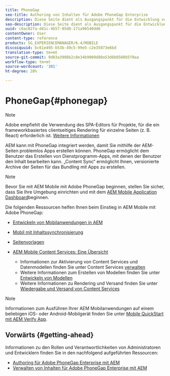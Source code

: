 ```yaml
---
title: PhoneGap
seo-title: Authoring von Inhalten für Adobe PhoneGap Enterprise
description: Diese Seite dient als Ausgangspunkt für die Entwicklung von Apps mit PhoneGap Enterprise mit AEM. AEM kann mit PhoneGap integriert werden, damit Sie mithilfe der AEM-Seiten problemlos Apps erstellen können. PhoneGap ermöglicht dem Benutzer das Erstellen von Dienstprogramm-Apps, mit denen der Benutzer den Inhalt bearbeiten kann.
seo-description: Diese Seite dient als Ausgangspunkt für die Entwicklung von Apps mit PhoneGap Enterprise mit AEM. AEM kann mit PhoneGap integriert werden, damit Sie mithilfe der AEM-Seiten problemlos Apps erstellen können. PhoneGap ermöglicht dem Benutzer das Erstellen von Dienstprogramm-Apps, mit denen der Benutzer den Inhalt bearbeiten kann.
uuid: c6ac02fa-d41c-4b57-95d8-171a96540dd6
contentOwner: User
content-type: reference
products: SG_EXPERIENCEMANAGER/6.4/MOBILE
discoiquuid: bc61e495-b53b-49c5-99e5-c2e35873e6bd
translation-type: tm+mt
source-git-commit: 9d03a3988b2c8e34b9009d80a53d8b8508b5f0aa
workflow-type: tm+mt
source-wordcount: '301'
ht-degree: 28%

---
```



# PhoneGap{#phonegap}

>[!NOTE]
>
>Adobe empfiehlt die Verwendung des SPA-Editors für Projekte, für die ein frameworkbasiertes clientseitiges Rendering für einzelne Seiten (z. B. React) erforderlich ist. [Weitere Informationen](/help/sites-developing/spa-overview.md)

AEM kann mit PhoneGap integriert werden, damit Sie mithilfe der AEM-Seiten problemlos Apps erstellen können. PhoneGap ermöglicht dem Benutzer das Erstellen von Dienstprogramm-Apps, mit denen der Benutzer den Inhalt bearbeiten kann. „Content Sync“ ermöglicht Ihnen, versionierte Archive der Seiten für das Bundling mit Apps zu erstellen. 

>[!NOTE]
>
>Bevor Sie mit AEM Mobile mit Adobe PhoneGap beginnen, stellen Sie sicher, dass Sie Ihre Umgebung einrichten und mit dem [AEM Mobile Application Dashboard](/help/mobile/phonegap-authoring-apps.md)beginnen.

Die folgenden Ressourcen helfen Ihnen beim Einstieg in AEM Mobile mit Adobe PhoneGap:

* [Entwickeln von Mobilanwendungen in AEM](/help/mobile/developing-mobile-applications.md)
* [Mobil mit Inhaltssynchronisierung](/help/mobile/phonegap-contentsync.md)
* [Seitenvorlagen](/help/mobile/phonegap-apps-arch-page-templates.md)

* [AEM Mobile Content Services: Eine Übersicht](/help/mobile/develop-content-as-a-service.md)

   * Informationen zur Aktivierung von Content Services und Datenmodellen finden Sie unter Content Services [verwalten](/help/mobile/developing-content-services.md)
   * Weitere Informationen zum Erstellen von Modellen finden Sie unter [Entwickeln von Modellen](/help/mobile/administer-mobile-apps.md)
   * Weitere Informationen zu Rendering und Versand finden Sie unter [Wiedergabe und Versand von Content Services](/help/mobile/rendering-and-delivery.md)

>[!NOTE]
>
>Informationen zum Ausführen Ihrer AEM Mobilanwendungen auf einem beliebigen iOS- oder Android-Mobilgerät finden Sie unter [Mobile QuickStart mit AEM Verify App](/help/mobile/phonegap-mobile-quickstart.md).

## Vorwärts {#getting-ahead}

Informationen zu den Rollen und Verantwortlichkeiten von Administratoren und Entwicklern finden Sie in den nachfolgend aufgeführten Ressourcen:

* [Authoring für Adobe PhoneGap Enterprise mit AEM](/help/mobile/phonegap.md)
* [Verwalten von Inhalten für Adobe PhoneGap Enterprise mit AEM](/help/mobile/administer-phonegap.md)

